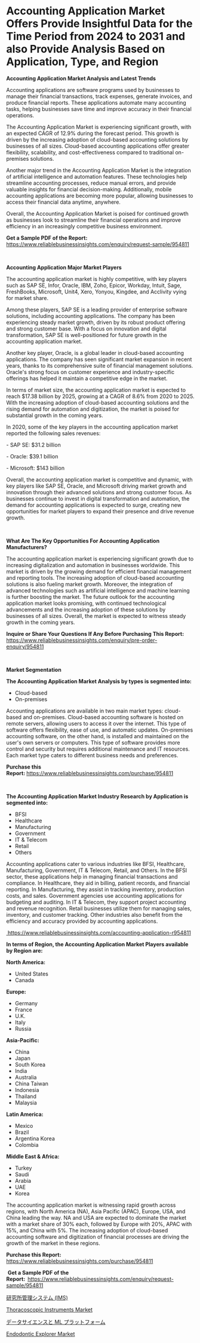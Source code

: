 <p><h1>Accounting Application Market Offers Provide Insightful Data for the Time Period from 2024 to 2031 and also Provide Analysis Based on Application, Type, and Region</h1></p><p><strong>Accounting Application Market Analysis and Latest Trends</strong></p>
<p><p>Accounting applications are software programs used by businesses to manage their financial transactions, track expenses, generate invoices, and produce financial reports. These applications automate many accounting tasks, helping businesses save time and improve accuracy in their financial operations.</p><p>The Accounting Application Market is experiencing significant growth, with an expected CAGR of 12.9% during the forecast period. This growth is driven by the increasing adoption of cloud-based accounting solutions by businesses of all sizes. Cloud-based accounting applications offer greater flexibility, scalability, and cost-effectiveness compared to traditional on-premises solutions.</p><p>Another major trend in the Accounting Application Market is the integration of artificial intelligence and automation features. These technologies help streamline accounting processes, reduce manual errors, and provide valuable insights for financial decision-making. Additionally, mobile accounting applications are becoming more popular, allowing businesses to access their financial data anytime, anywhere.</p><p>Overall, the Accounting Application Market is poised for continued growth as businesses look to streamline their financial operations and improve efficiency in an increasingly competitive business environment.</p></p>
<p><strong>Get a Sample PDF of the Report:&nbsp;</strong> <a href="https://www.reliablebusinessinsights.com/enquiry/request-sample/954811">https://www.reliablebusinessinsights.com/enquiry/request-sample/954811</a></p>
<p>&nbsp;</p>
<p><strong>Accounting Application Major Market Players</strong></p>
<p><p>The accounting application market is highly competitive, with key players such as SAP SE, Infor, Oracle, IBM, Zoho, Epicor, Workday, Intuit, Sage, FreshBooks, Microsoft, Unit4, Xero, Yonyou, Kingdee, and Acclivity vying for market share.</p><p>Among these players, SAP SE is a leading provider of enterprise software solutions, including accounting applications. The company has been experiencing steady market growth, driven by its robust product offering and strong customer base. With a focus on innovation and digital transformation, SAP SE is well-positioned for future growth in the accounting application market.</p><p>Another key player, Oracle, is a global leader in cloud-based accounting applications. The company has seen significant market expansion in recent years, thanks to its comprehensive suite of financial management solutions. Oracle's strong focus on customer experience and industry-specific offerings has helped it maintain a competitive edge in the market.</p><p>In terms of market size, the accounting application market is expected to reach $17.38 billion by 2025, growing at a CAGR of 8.6% from 2020 to 2025. With the increasing adoption of cloud-based accounting solutions and the rising demand for automation and digitization, the market is poised for substantial growth in the coming years.</p><p>In 2020, some of the key players in the accounting application market reported the following sales revenues:</p><p>- SAP SE: $31.2 billion</p><p>- Oracle: $39.1 billion</p><p>- Microsoft: $143 billion</p><p>Overall, the accounting application market is competitive and dynamic, with key players like SAP SE, Oracle, and Microsoft driving market growth and innovation through their advanced solutions and strong customer focus. As businesses continue to invest in digital transformation and automation, the demand for accounting applications is expected to surge, creating new opportunities for market players to expand their presence and drive revenue growth.</p></p>
<p>&nbsp;</p>
<p><strong>What Are The Key Opportunities For Accounting Application Manufacturers?</strong></p>
<p><p>The accounting application market is experiencing significant growth due to increasing digitalization and automation in businesses worldwide. This market is driven by the growing demand for efficient financial management and reporting tools. The increasing adoption of cloud-based accounting solutions is also fueling market growth. Moreover, the integration of advanced technologies such as artificial intelligence and machine learning is further boosting the market. The future outlook for the accounting application market looks promising, with continued technological advancements and the increasing adoption of these solutions by businesses of all sizes. Overall, the market is expected to witness steady growth in the coming years.</p></p>
<p><strong>Inquire or Share Your Questions If Any Before Purchasing This Report:</strong> <a href="https://www.reliablebusinessinsights.com/enquiry/pre-order-enquiry/954811">https://www.reliablebusinessinsights.com/enquiry/pre-order-enquiry/954811</a></p>
<p>&nbsp;</p>
<p><strong>Market Segmentation</strong></p>
<p><strong>The Accounting Application Market Analysis by types is segmented into:</strong></p>
<p><ul><li>Cloud-based</li><li>On-premises</li></ul></p>
<p><p>Accounting applications are available in two main market types: cloud-based and on-premises. Cloud-based accounting software is hosted on remote servers, allowing users to access it over the internet. This type of software offers flexibility, ease of use, and automatic updates. On-premises accounting software, on the other hand, is installed and maintained on the user's own servers or computers. This type of software provides more control and security but requires additional maintenance and IT resources. Each market type caters to different business needs and preferences.</p></p>
<p><strong>Purchase this Report:&nbsp;</strong><a href="https://www.reliablebusinessinsights.com/purchase/954811">https://www.reliablebusinessinsights.com/purchase/954811</a></p>
<p>&nbsp;</p>
<p><strong>The Accounting Application Market Industry Research by Application is segmented into:</strong></p>
<p><ul><li>BFSI</li><li>Healthcare</li><li>Manufacturing</li><li>Government</li><li>IT & Telecom</li><li>Retail</li><li>Others</li></ul></p>
<p><p>Accounting applications cater to various industries like BFSI, Healthcare, Manufacturing, Government, IT & Telecom, Retail, and Others. In the BFSI sector, these applications help in managing financial transactions and compliance. In Healthcare, they aid in billing, patient records, and financial reporting. In Manufacturing, they assist in tracking inventory, production costs, and sales. Government agencies use accounting applications for budgeting and auditing. In IT & Telecom, they support project accounting and revenue recognition. Retail businesses utilize them for managing sales, inventory, and customer tracking. Other industries also benefit from the efficiency and accuracy provided by accounting applications.</p></p>
<p><a href="https://www.reliablebusinessinsights.com/accounting-application-r954811">&nbsp;https://www.reliablebusinessinsights.com/accounting-application-r954811</a></p>
<p><strong>In terms of Region, the Accounting Application Market Players available by Region are:</strong></p>
<p>
    <p> <strong> North America: </strong>
        <ul>
            <li>United States</li>
            <li>Canada</li>
        </ul>
        </p> 
    <p> <strong> Europe: </strong>
        <ul>
            <li>Germany</li>
            <li>France</li>
            <li>U.K.</li>
            <li>Italy</li>
            <li>Russia</li>
        </ul>
        </p> 
    <p> <strong> Asia-Pacific: </strong>
        <ul>
            <li>China</li>
            <li>Japan</li>
            <li>South Korea</li>
            <li>India</li>
            <li>Australia</li>
            <li>China Taiwan</li>
            <li>Indonesia</li>
            <li>Thailand</li>
            <li>Malaysia</li>
        </ul>
        </p> 
    <p> <strong> Latin America: </strong>
        <ul>
            <li>Mexico</li>
            <li>Brazil</li>
            <li>Argentina Korea</li>
            <li>Colombia</li>
        </ul>
        </p> 
    <p> <strong> Middle East & Africa: </strong>
        <ul>
            <li>Turkey</li>
            <li>Saudi</li>
            <li>Arabia</li>
            <li>UAE</li>
            <li>Korea</li>
        </ul>
    </p>
    </p>
<p><p>The accounting application market is witnessing rapid growth across regions, with North America (NA), Asia Pacific (APAC), Europe, USA, and China leading the way. NA and USA are expected to dominate the market with a market share of 30% each, followed by Europe with 20%, APAC with 15%, and China with 5%. The increasing adoption of cloud-based accounting software and digitization of financial processes are driving the growth of the market in these regions.</p></p>
<p><strong>Purchase this Report: </strong><a href="https://www.reliablebusinessinsights.com/purchase/954811">https://www.reliablebusinessinsights.com/purchase/954811</a></p>
<p>&nbsp;<strong>Get a Sample PDF of the Report:&nbsp;&nbsp;</strong><a href="https://www.reliablebusinessinsights.com/enquiry/request-sample/954811">https://www.reliablebusinessinsights.com/enquiry/request-sample/954811</a></p>
<p><strong></strong></p>
<p><p><a href="https://github.com/DayanaRunolfsdottir/Market-Research-Report-List-1/blob/main/6058335174812.md">研究所管理システム (IMS)</a></p><p><a href="https://github.com/beatblasta/Market-Research-Report-List-4/blob/main/thoracoscopic-instruments-market.md">Thoracoscopic Instruments Market</a></p><p><a href="https://github.com/VinceMarvin1/Market-Research-Report-List-2/blob/main/5215809174811.md">データサイエンスと ML プラットフォーム</a></p><p><a href="https://github.com/shotows/Market-Research-Report-List-3/blob/main/endodontic-explorer-market.md">Endodontic Explorer Market</a></p></p>